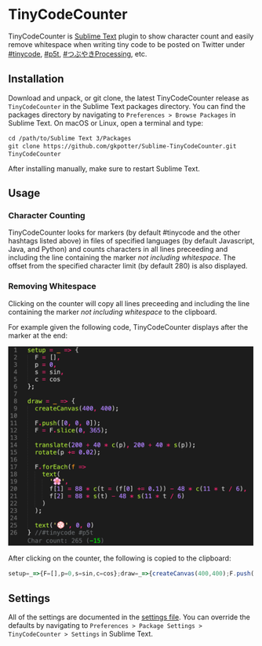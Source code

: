 # TinyCodeCounter
TinyCodeCounter is [Sublime Text](https://www.sublimetext.com) plugin to show character count and easily remove whitespace when writing tiny code to be posted on Twitter under [#tinycode](https://twitter.com/hashtag/tinycode), [#p5t](https://twitter.com/hashtag/p5t), [#つぶやきProcessing](https://twitter.com/hashtag/つぶやきProcessing), etc. 

## Installation

Download and unpack, or git clone, the latest TinyCodeCounter release as `TinyCodeCounter` in the Sublime Text packages directory. You can find the packages directory by navigating to `Preferences > Browse Packages` in Sublime Text. On macOS or Linux, open a terminal and type:

```
cd /path/to/Sublime Text 3/Packages
git clone https://github.com/gkpotter/Sublime-TinyCodeCounter.git TinyCodeCounter
```
After installing manually, make sure to restart Sublime Text.

## Usage

### Character Counting
TinyCodeCounter looks for markers (by default #tinycode and the other hashtags listed above) in files of specified languages (by default Javascript, Java, and Python) and counts characters in all lines preceeding and including the line containing the marker *not including whitespace.* The offset from the specified character limit (by default 280) is also displayed.

### Removing Whitespace
Clicking on the counter will copy all lines preceeding and including the line containing the marker *not including whitespace* to the clipboard.

For example given the following code, TinyCodeCounter displays after the marker at the end:

<img src="https://github.com/gkpotter/Sublime-TinyCodeCounter/blob/main/example.png" width="500">

After clicking on the counter, the following is copied to the clipboard:

```Javascript
setup=_=>{F=[],p=0,s=sin,c=cos};draw=_=>{createCanvas(400,400);F.push([0,0,0]);F=F.slice(0,365);translate(200+40*c(p),200+40*s(p));rotate(p+=0.02);F.forEach(f=>text('🌸',f[1]=88*c(t=(f[0]+=0.1))-48*c(11*t/6),f[2]=88*s(t)-48*s(11*t/6)));text('💮',0,0)}//#tinycode #p5t
```

## Settings

All of the settings are documented in the [settings file](https://github.com/gkpotter/Sublime-TinyCodeCounter/blob/main/TinyCodeCounter.sublime-settings). You can override the defaults by navigating to `Preferences > Package Settings > TinyCodeCounter > Settings` in Sublime Text.
